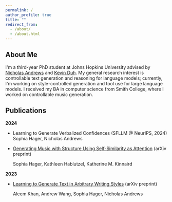 ```yaml
---
permalink: /
author_profile: true
title: ""
redirect_from: 
  - /about/
  - /about.html
---
```


About Me
---
I'm a third-year PhD student at Johns Hopkins University advised by [Nicholas Andrews](https://www.cs.jhu.edu/~noa/) and [Kevin Duh](https://www.cs.jhu.edu/~kevinduh/). My general research interest is controllable text generation and reasoning for language models; currently, I'm working on style-controlled generation and tool use for large language models. I received my BA in computer science from Smith College, where I worked on controllable music generation.

Publications
---
**2024**
- Learning to Generate Verbalized Confidences (SFLLM @ NeurIPS, 2024)
  Sophia Hager, Nicholas Andrews

- [Generating Music with Structure Using Self-Similarity as Attention](https://arxiv.org/pdf/2406.15647) (arXiv preprint)

  Sophia Hager, Kathleen Hablutzel, Katherine M. Kinnaird
  
**2023**

- [Learning to Generate Text in Arbitrary Writing Styles](https://arxiv.org/abs/2312.17242) (arXiv preprint)

  Aleem Khan, Andrew Wang, Sophia Hager, Nicholas Andrews


